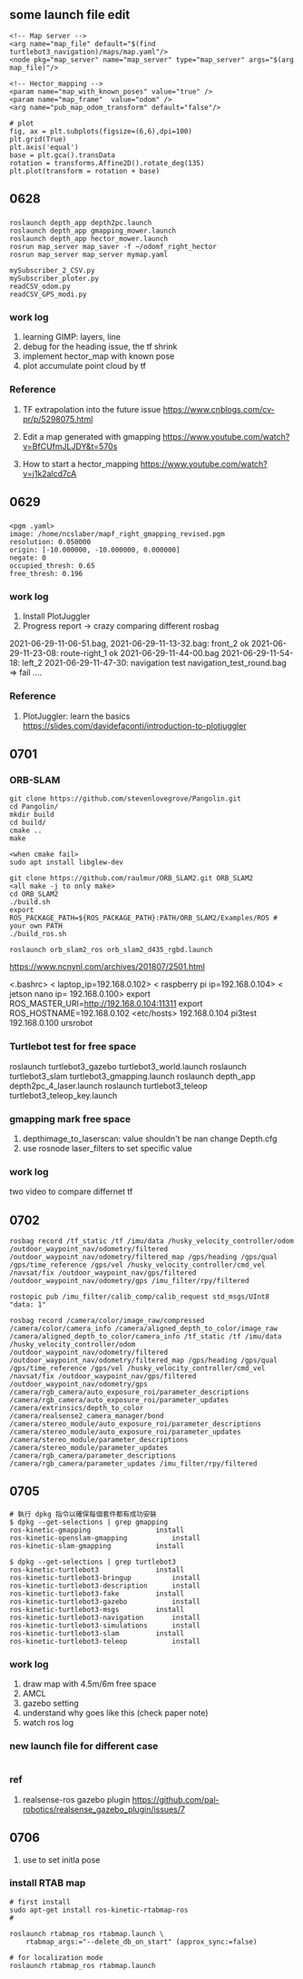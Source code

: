 ## some launch file edit
```
<!-- Map server -->
<arg name="map_file" default="$(find turtlebot3_navigation)/maps/map.yaml"/>
<node pkg="map_server" name="map_server" type="map_server" args="$(arg map_file)"/>
```
```
<!-- Hector_mapping -->
<param name="map_with_known_poses" value="true" /> 
<param name="map_frame"  value="odom" />
<arg name="pub_map_odom_transform" default="false"/>
```
```
# plot
fig, ax = plt.subplots(figsize=(6,6),dpi=100)
plt.grid(True)
plt.axis('equal')
base = plt.gca().transData
rotation = transforms.Affine2D().rotate_deg(135)
plt.plot(transform = rotation + base)
```
## 0628
###
```
roslaunch depth_app depth2pc.launch
roslaunch depth_app gmapping_mower.launch
roslaunch depth_app hector_mower.launch
rosrun map_server map_saver -f ~/odomf_right_hector
rosrun map_server map_server mymap.yaml
```
```
mySubscriber_2_CSV.py
mySubscriber_ploter.py
readCSV_odom.py
readCSV_GPS_modi.py
```
### work log
1. learning GIMP: layers, line
2. debug for the heading issue, the tf shrink
3. implement hector_map with known pose
4. plot accumulate point cloud by tf

### Reference
1. TF extrapolation into the future issue 
https://www.cnblogs.com/cv-pr/p/5298075.html

2. Edit a map generated with gmapping
https://www.youtube.com/watch?v=BfCUfmJLJDY&t=570s

3. How to start a hector_mapping 
https://www.youtube.com/watch?v=j1k2alcd7cA

## 0629 
###
```
<pgm .yaml>
image: /home/ncslaber/mapf_right_gmapping_revised.pgm
resolution: 0.050000
origin: [-10.000000, -10.000000, 0.000000]
negate: 0
occupied_thresh: 0.65
free_thresh: 0.196
```

### work log
1. Install PlotJuggler
2. Progress report -> crazy comparing different rosbag

2021-06-29-11-06-51.bag, 2021-06-29-11-13-32.bag: front_2 ok
2021-06-29-11-23-08: route-right_1 ok
2021-06-29-11-44-00.bag 2021-06-29-11-54-18: left_2
2021-06-29-11-47-30: navigation test 
navigation_test_round.bag => fail ....

### Reference
1. PlotJuggler: learn the basics
https://slides.com/davidefaconti/introduction-to-plotjuggler

## 0701
### ORB-SLAM
```
git clone https://github.com/stevenlovegrove/Pangolin.git
cd Pangolin/
mkdir build
cd build/
cmake ..
make

<when cmake fail>
sudo apt install libglew-dev

```

```
git clone https://github.com/raulmur/ORB_SLAM2.git ORB_SLAM2
<all make -j to only make>
cd ORB_SLAM2
./build.sh
export ROS_PACKAGE_PATH=${ROS_PACKAGE_PATH}:PATH/ORB_SLAM2/Examples/ROS # your own PATH
./build_ros.sh

```

```
roslaunch orb_slam2_ros orb_slam2_d435_rgbd.launch
```
https://www.ncnynl.com/archives/201807/2501.html

<.bashrc>
< laptop_ip=192.168.0.102>
< raspberry pi ip=192.168.0.104>
< jetson nano ip= 192.168.0.100>
export ROS_MASTER_URI=http://192.168.0.104:11311
export ROS_HOSTNAME=192.168.0.102
<etc/hosts>
192.168.0.104 pi3test
192.168.0.100 ursrobot


### Turtlebot test for free space
roslaunch turtlebot3_gazebo turtlebot3_world.launch
roslaunch turtlebot3_slam turtlebot3_gmapping.launch
roslaunch depth_app depth2pc_4_laser.launch
roslaunch turtlebot3_teleop turtlebot3_teleop_key.launch

### gmapping mark free space
1. depthimage_to_laserscan: value shouldn't be nan
change Depth.cfg
2. use rosnode laser_filters to set specific value

### work log
two video to compare differnet tf

## 0702
```
rosbag record /tf_static /tf /imu/data /husky_velocity_controller/odom /outdoor_waypoint_nav/odometry/filtered /outdoor_waypoint_nav/odometry/filtered_map /gps/heading /gps/qual /gps/time_reference /gps/vel /husky_velocity_controller/cmd_vel /navsat/fix /outdoor_waypoint_nav/gps/filtered /outdoor_waypoint_nav/odometry/gps /imu_filter/rpy/filtered
```

```
rostopic pub /imu_filter/calib_comp/calib_request std_msgs/UInt8 "data: 1"
```

```
rosbag record /camera/color/image_raw/compressed /camera/color/camera_info /camera/aligned_depth_to_color/image_raw /camera/aligned_depth_to_color/camera_info /tf_static /tf /imu/data /husky_velocity_controller/odom /outdoor_waypoint_nav/odometry/filtered /outdoor_waypoint_nav/odometry/filtered_map /gps/heading /gps/qual /gps/time_reference /gps/vel /husky_velocity_controller/cmd_vel /navsat/fix /outdoor_waypoint_nav/gps/filtered /outdoor_waypoint_nav/odometry/gps /camera/rgb_camera/auto_exposure_roi/parameter_descriptions /camera/rgb_camera/auto_exposure_roi/parameter_updates /camera/extrinsics/depth_to_color /camera/realsense2_camera_manager/bond /camera/stereo_module/auto_exposure_roi/parameter_descriptions /camera/stereo_module/auto_exposure_roi/parameter_updates /camera/stereo_module/parameter_descriptions /camera/stereo_module/parameter_updates /camera/rgb_camera/parameter_descriptions /camera/rgb_camera/parameter_updates /imu_filter/rpy/filtered
```
## 0705
```
# 執行 dpkg 指令以確保每個套件都有成功安裝
$ dpkg --get-selections | grep gmapping
ros-kinetic-gmapping				install
ros-kinetic-openslam-gmapping			install
ros-kinetic-slam-gmapping			install
```
```
$ dpkg --get-selections | grep turtlebot3
ros-kinetic-turtlebot3				install
ros-kinetic-turtlebot3-bringup			install
ros-kinetic-turtlebot3-description		install
ros-kinetic-turtlebot3-fake			install
ros-kinetic-turtlebot3-gazebo			install
ros-kinetic-turtlebot3-msgs			install
ros-kinetic-turtlebot3-navigation		install
ros-kinetic-turtlebot3-simulations		install
ros-kinetic-turtlebot3-slam			install
ros-kinetic-turtlebot3-teleop			install
```

### work log
1. draw map with 4.5m/6m free space
2. AMCL
3. gazebo setting
4. understand why goes like this (check paper note)
5. watch ros log

### new launch file for different case
```
```


### ref
1. realsense-ros gazebo plugin
https://github.com/pal-robotics/realsense_gazebo_plugin/issues/7

## 0706
1. use <!-- move_base --> to set initla pose

### install RTAB map
```
# first install
sudo apt-get install ros-kinetic-rtabmap-ros
# 
```

```
roslaunch rtabmap_ros rtabmap.launch \
    rtabmap_args:="--delete_db_on_start" (approx_sync:=false)

# for localization mode
roslaunch rtabmap_ros rtabmap.launch
```
